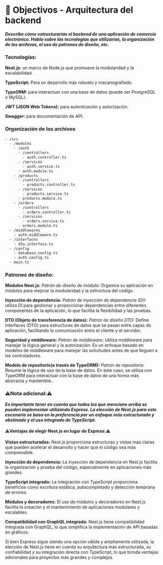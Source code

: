 # 🔗 Objectivos - Arquitectura del backend

**_Describe cómo estructurarías el backend de una aplicación de comercio electrónico. Habla sobre las tecnologías que utilizarías, la organización de los archivos, el uso de patrones de
diseño, etc._**

### Tecnologías:

**Nest.js:** un marco de Node.js que promueve la modularidad y la escalabilidad.

**TypeScript:** Para un desarrollo más robusto y mecanografiado.

**TypeORM:** para interactuar con una base de datos (puede ser PostgreSQL o MySQL).

**JWT (JSON Web Tokens):** para autenticación y autorización.

**Swagger:** para documentación de API.

### Organización de los archivos
```bash
- /src
  - /modules
    - /auth
      - /controllers
        - auth.controller.ts
      - /services
        - auth.service.ts
      - auth.module.ts
    - /products
      - /controllers
        - products.controller.ts
      - /services
        - products.service.ts
      - products.module.ts
    - /orders
      - /controllers
        - orders.controller.ts
      - /services
        - orders.service.ts
      - orders.module.ts
  - /middlewares
    - auth.middleware.ts
  - /interfaces
    - dto.interface.ts
  - /config
    - database.config.ts
    - auth.config.ts
  - main.ts

```




### Patrones de diseño: 
**Módulos Nest.js:**
_Patrón de diseño de módulo:_ 
Organice su aplicación en módulos para mejorar la modularidad y la estructura del código.

**Inyección de dependencia:**
_Patrón de inyección de dependencia (DI):_
utiliza DI para gestionar y proporcionar dependencias entre diferentes componentes de la aplicación, lo que facilita la flexibilidad y las pruebas.

**DTO (Objeto de transferencia de datos):**
_Patrón de diseño DTO:_ 
Define interfaces (DTO) para estructuras de datos que se pasan entre capas de aplicación, facilitando la comunicación entre el cliente y el servidor.

**Seguridad y middleware:**
_Patrón de middleware:_
Utiliza middleware para manejar la lógica general y la autorización. Es un enfoque basado en modelos de middleware para manejar las solicitudes antes de que lleguen a los controladores. 

**Modelo de repositorio(a través de TypeORM):**
_Patrón de repositorio:_
Resume la lógica de uso de la base de datos. En este caso, se utiliza con TypeORM para interactuar con la base de datos de una forma más abstracta y mantenible..


### ⚠️Nota adicional:⚠️
___Es importante tener en cuenta que todos los que mencione arriba se pueden implementar utilizando Express. La elección de Nest.js para este escenario se basa en la preferencia por un enfoque más estructurado y obstinado y el uso integrado de TypeScript.___

#### ⚠️Ventajas de elegir Nest.js en lugar de Express:⚠️
**Vistas estructuradas:** 
Nest.js proporciona estructuras y vistas más claras que pueden acelerar el desarrollo y hacer que el código sea más comprensible.

**Inyección de dependencia:**
La inyección de dependencia en Nest.js facilita la organización y prueba del código, especialmente en aplicaciones más grandes.

**TypeScript integrado:** 
La integración con TypeScript proporciona beneficios como escritura estática, autocompletado y detección temprana de errores.

**Módulos y decoradores:** 
El uso de módulos y decoradores en Nest.js facilita la creación y el mantenimiento de aplicaciones modulares y escalables.

**Compatibilidad con GraphQL integrada:**
Nest.js tiene compatibilidad integrada con GraphQL, lo que simplifica la implementación de API basadas en gráficos.

Si bien Express sigue siendo una opción válida y ampliamente utilizada, la elección de Nest.js tiene en cuenta su arquitectura más estructurada, su confiabilidad y su integración directa con TypeScript, lo que brinda ventajas adicionales para proyectos más grandes y complejos.